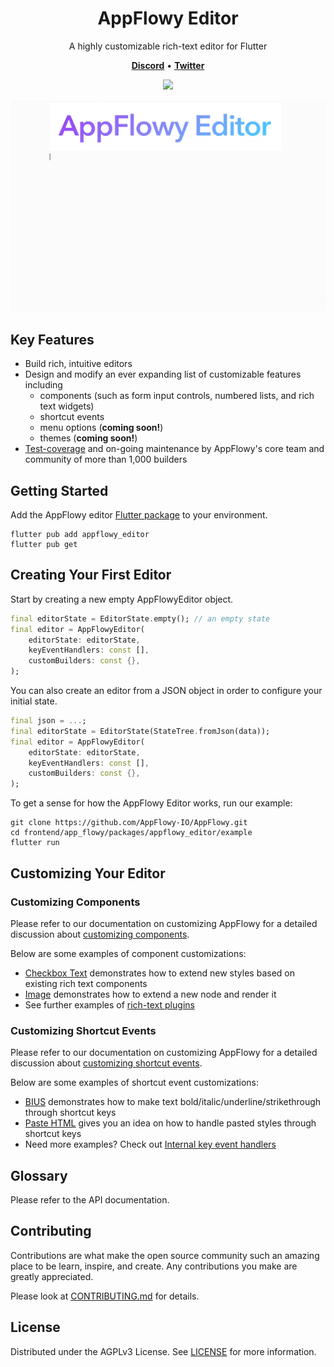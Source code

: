 <!-- 
This README describes the package. If you publish this package to pub.dev,
this README's contents appear on the landing page for your package.

For information about how to write a good package README, see the guide for
[writing package pages](https://dart.dev/guides/libraries/writing-package-pages). 

For general information about developing packages, see the Dart guide for
[creating packages](https://dart.dev/guides/libraries/create-library-packages)
and the Flutter guide for
[developing packages and plugins](https://flutter.dev/developing-packages). 
-->

<h1 align="center"><b>AppFlowy Editor</b></h1>

<p align="center">A highly customizable rich-text editor for Flutter</p>

<p align="center">
    <a href="https://discord.gg/ZCCYN4Anzq"><b>Discord</b></a> •
    <a href="https://twitter.com/appflowy"><b>Twitter</b></a> 
    
</p>

<p align="center">
    <a href="https://codecov.io/gh/LucasXu0/AppFlowy" >
        <img src="https://codecov.io/gh/LucasXu0/AppFlowy/branch/main/graph/badge.svg?token=L60UELQJFB"/>
    </a>
</p>

<div align="center">
    <img src="https://github.com/AppFlowy-IO/AppFlowy/blob/main/frontend/app_flowy/packages/appflowy_editor/documentation/images/appflowy-editor-example.gif?raw=true" width = "700" style = "padding: 100"/>
</div>

## Key Features

* Build rich, intuitive editors
* Design and modify an ever expanding list of customizable features including
  * components (such as form input controls, numbered lists, and rich text widgets)
  * shortcut events
  * menu options (**coming soon!**)
  * themes (**coming soon!**)
* [Test-coverage](https://github.com/AppFlowy-IO/AppFlowy/blob/main/frontend/app_flowy/packages/appflowy_editor/documentation/testing.md) and on-going maintenance by AppFlowy's core team and community of more than 1,000 builders

## Getting Started

Add the AppFlowy editor [Flutter package](https://docs.flutter.dev/development/packages-and-plugins/using-packages) to your environment.

```shell
flutter pub add appflowy_editor
flutter pub get
```

## Creating Your First Editor

Start by creating a new empty AppFlowyEditor object. 

```dart
final editorState = EditorState.empty(); // an empty state
final editor = AppFlowyEditor(
    editorState: editorState,
    keyEventHandlers: const [],
    customBuilders: const {},
);
```

You can also create an editor from a JSON object in order to configure your initial state.

```dart
final json = ...;
final editorState = EditorState(StateTree.fromJson(data));
final editor = AppFlowyEditor(
    editorState: editorState,
    keyEventHandlers: const [],
    customBuilders: const {},
);
```

To get a sense for how the AppFlowy Editor works, run our example:

```shell
git clone https://github.com/AppFlowy-IO/AppFlowy.git
cd frontend/app_flowy/packages/appflowy_editor/example
flutter run
```

## Customizing Your Editor

### Customizing Components

Please refer to our documentation on customizing AppFlowy for a detailed discussion about [customizing components](https://github.com/AppFlowy-IO/AppFlowy/blob/main/frontend/app_flowy/packages/appflowy_editor/documentation/customizing.md#customize-a-component).

Below are some examples of component customizations:

 * [Checkbox Text](https://github.com/AppFlowy-IO/AppFlowy/blob/main/frontend/app_flowy/packages/appflowy_editor/lib/src/render/rich_text/checkbox_text.dart) demonstrates how to extend new styles based on existing rich text components
 * [Image](https://github.com/AppFlowy-IO/AppFlowy/blob/main/frontend/app_flowy/packages/appflowy_editor/example/lib/plugin/network_image_node_widget.dart) demonstrates how to extend a new node and render it
 * See further examples of [rich-text plugins](https://github.com/AppFlowy-IO/AppFlowy/blob/main/frontend/app_flowy/packages/appflowy_editor/lib/src/render/rich_text)
    
### Customizing Shortcut Events

Please refer to our documentation on customizing AppFlowy for a detailed discussion about [customizing shortcut events](https://github.com/AppFlowy-IO/AppFlowy/blob/main/frontend/app_flowy/packages/appflowy_editor/documentation/customizing.md#customize-a-shortcut-event).

Below are some examples of shortcut event customizations:

 * [BIUS](https://github.com/AppFlowy-IO/AppFlowy/blob/main/frontend/app_flowy/packages/appflowy_editor/lib/src/service/internal_key_event_handlers/update_text_style_by_command_x_handler.dart) demonstrates how to make text bold/italic/underline/strikethrough through shortcut keys
 * [Paste HTML](https://github.com/AppFlowy-IO/AppFlowy/blob/main/frontend/app_flowy/packages/appflowy_editor/lib/src/service/internal_key_event_handlers/copy_paste_handler.dart) gives you an idea on how to handle pasted styles through shortcut keys
 * Need more examples? Check out [Internal key event handlers](https://github.com/AppFlowy-IO/AppFlowy/blob/main/frontend/app_flowy/packages/appflowy_editor/lib/src/service/internal_key_event_handlers)

## Glossary
Please refer to the API documentation.

## Contributing
Contributions are what make the open source community such an amazing place to be learn, inspire, and create. Any contributions you make are greatly appreciated. 

Please look at [CONTRIBUTING.md](https://appflowy.gitbook.io/docs/essential-documentation/contribute-to-appflowy/contributing-to-appflowy) for details.

## License
Distributed under the AGPLv3 License. See [LICENSE](https://github.com/AppFlowy-IO/AppFlowy-Docs/blob/main/LICENSE) for more information.
